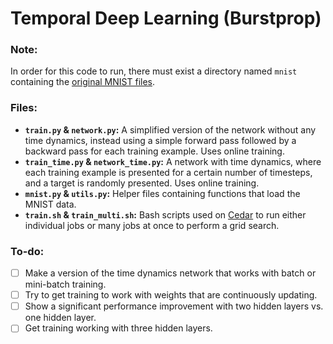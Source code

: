 # Temporal Deep Learning (Burstprop)

### Note:
In order for this code to run, there must exist a directory named `mnist` containing the [original MNIST files](http://yann.lecun.com/exdb/mnist/).

### Files:
- **`train.py` & `network.py`:** A simplified version of the network without any time dynamics, instead using a simple forward pass followed by a backward pass for each training example. Uses online training.
- **`train_time.py` & `network_time.py`:** A network with time dynamics, where each training example is presented for a certain number of timesteps, and a target is randomly presented. Uses online training.
- **`mnist.py` & `utils.py`:** Helper files containing functions that load the MNIST data.
- **`train.sh` & `train_multi.sh`:** Bash scripts used on [Cedar](https://docs.computecanada.ca/wiki/Cedar) to run either individual jobs or many jobs at once to perform a grid search.

### To-do:
- [ ] Make a version of the time dynamics network that works with batch or mini-batch training.
- [ ] Try to get training to work with weights that are continuously updating.
- [ ] Show a significant performance improvement with two hidden layers vs. one hidden layer.
- [ ] Get training working with three hidden layers.

